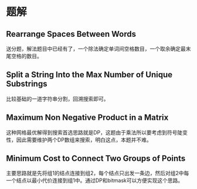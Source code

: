 # 题解

## Rearrange Spaces Between Words
送分题，解法题目中已经有了，一个除法确定单词间空格数目，一个取余确定最末尾空格的数目。

## Split a String Into the Max Number of Unique Substrings
比较基础的一道字符串分割，回溯搜索即可。

## Maximum Non Negative Product in a Matrix
这种网格最优解得到搜索首选思路就是DP，这题由于乘法所以要考虑到符号陡变性，因此需要维护两个DP数组来搜索，明白这点，本题并不难。

## Minimum Cost to Connect Two Groups of Points
主要思路就是先将组1的结点连接到组2，每个结点只出发一条边，然后对组2中每一个结点以最小代价连接到组1中。通过DP和bitmask可以方便实现这个思路。